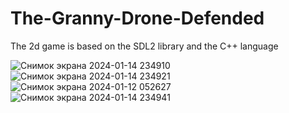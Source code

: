 # The-Granny-Drone-Defended
 The 2d game is based on the SDL2 library and the C++ language
 
![Снимок экрана 2024-01-14 234910](https://github.com/JustSashaUP/The_Granny_Drone_Defended/assets/94720780/2756c05b-b116-49e3-88a6-040269f690ed)
![Снимок экрана 2024-01-14 234921](https://github.com/JustSashaUP/The_Granny_Drone_Defended/assets/94720780/17c0e14a-ee73-4222-8ac7-d2310457d262)
![Снимок экрана 2024-01-12 052627](https://github.com/JustSashaUP/The-Granny-Drone-Defendedd/assets/94720780/cfd4f9a7-1b99-417d-ba6c-81016cdacd0e)
![Снимок экрана 2024-01-14 234941](https://github.com/JustSashaUP/The_Granny_Drone_Defended/assets/94720780/016be4a2-b6a8-4184-a740-8f72c29e2b19)
